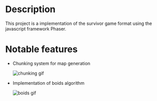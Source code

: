 # Description
This project is a implementation of the survivor game format using the javascript framework Phaser.

# Notable features
- Chunking system for map generation
  
  ![chunking gif](https://media.giphy.com/media/v1.Y2lkPTc5MGI3NjExMnlua2oyaWIzZTUwZDZ4Zzduc2h1Nnd5cGp2empsam5hYXU3bDNrbiZlcD12MV9pbnRlcm5hbF9naWZfYnlfaWQmY3Q9Zw/khTZ9s3SkZEqNgg0Si/source.gif)

- Implementation of boids algorithm
  
  ![boids gif](https://media.giphy.com/media/v1.Y2lkPTc5MGI3NjExcncyMTB4NXk5cGtsZHhjbXF6dmdoODE5Z3Awc2NkZWZ6OG5oYWpzNSZlcD12MV9pbnRlcm5hbF9naWZfYnlfaWQmY3Q9Zw/Pc0xiUNekzlElXNiRI/giphy.gif)
